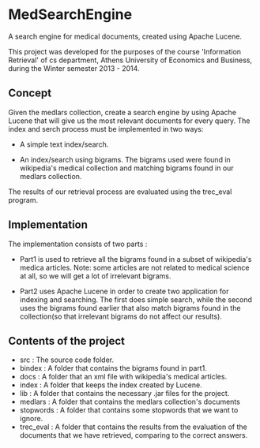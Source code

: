 MedSearchEngine
===============

A search engine for medical documents, created using Apache Lucene.

This project was developed for the purposes of the course 'Information Retrieval' of cs department, Athens University of Economics and Business, during the Winter semester 2013 - 2014.

## Concept

Given the medlars collection, create a search engine by using Apache Lucene that will give us the most relevant documents for every query.
The index and serch process must be implemented in two ways:

* A simple text index/search.

* An index/search using bigrams. The bigrams used were found in wikipedia's medical collection and matching bigrams found in our medlars collection.

The results of our retrieval process are evaluated using the trec_eval program.

## Implementation

The implementation consists of two parts :

* Part1 is used to retrieve all the bigrams found in a subset of wikipedia's medica articles. Note: some articles are not related to medical science at all, so we will get a lot of irrelevant bigrams.

* Part2 uses Apache Lucene in order to create two application for indexing and searching. The first does simple search, while the second uses the bigrams found earlier that also match bigrams found in the collection(so that irrelevant bigrams do not affect our results).

## Contents of the project

* src : The source code folder.
* bindex : A folder that contains the bigrams found in part1.
* docs : A folder that an xml file with wikipedia's medical articles.
* index : A folder that keeps the index created by Lucene.
* lib : A folder that contains the necessary .jar files for the project.
* medlars : A folder that contains the medlars collection's documents
* stopwords : A folder that contains some stopwords that we want to ignore.
* trec_eval : A folder that contains the results from the evaluation of the documents that we have retrieved, comparing to the correct answers.

